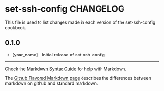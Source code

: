 set-ssh-config CHANGELOG
========================

This file is used to list changes made in each version of the set-ssh-config cookbook.

0.1.0
-----
- [your_name] - Initial release of set-ssh-config

- - -
Check the [Markdown Syntax Guide](http://daringfireball.net/projects/markdown/syntax) for help with Markdown.

The [Github Flavored Markdown page](http://github.github.com/github-flavored-markdown/) describes the differences between markdown on github and standard markdown.
